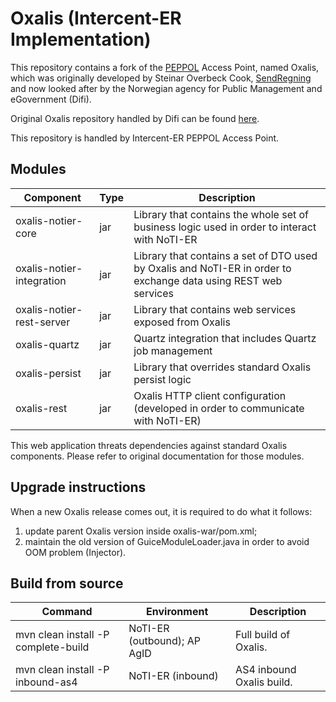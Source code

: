 # Oxalis (Intercent-ER Implementation)

This repository contains a fork of the [PEPPOL](http://www.peppol.eu/) Access Point, named Oxalis,
which was originally developed by Steinar Overbeck Cook, [SendRegning](http://www.sendregning.no/)
and now looked after by the Norwegian agency for Public Management and eGovernment (Difi).

Original Oxalis repository handled by Difi can be found [here](https://github.com/difi/oxalis).

This repository is handled by Intercent-ER PEPPOL Access Point.

## Modules

| Component | Type | Description |
| --------- | ---- | ----------- |
| oxalis-notier-core | jar | Library that contains the whole set of business logic used in order to interact with NoTI-ER |
| oxalis-notier-integration | jar | Library that contains a set of DTO used by Oxalis and NoTI-ER in order to exchange data using REST web services |
| oxalis-notier-rest-server | jar | Library that contains web services exposed from Oxalis |
| oxalis-quartz   | jar  | Quartz integration that includes Quartz job management |
| oxalis-persist | jar | Library that overrides standard Oxalis persist logic |
| oxalis-rest | jar | Oxalis HTTP client configuration (developed in order to communicate with NoTI-ER) |

This web application threats dependencies against standard Oxalis components. Please refer to original documentation for
those modules.

## Upgrade instructions

When a new Oxalis release comes out, it is required to do what it follows:

1. update parent Oxalis version inside oxalis-war/pom.xml;
1. maintain the old version of GuiceModuleLoader.java in order to avoid OOM problem (Injector).

## Build from source

| Command | Environment | Description |
| ------- | ----------- | ----------- |
| mvn clean install -P complete-build | NoTI-ER (outbound); AP AgID | Full build of Oxalis. |
| mvn clean install -P inbound-as4 | NoTI-ER (inbound) | AS4 inbound Oxalis build. |
